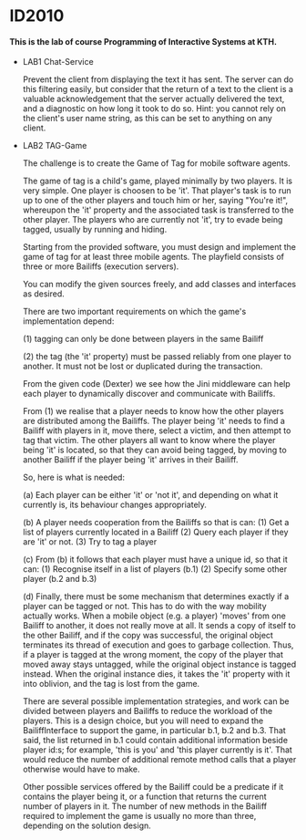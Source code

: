 # ID2010

#### This is the lab of course Programming of Interactive Systems at KTH.

- LAB1 Chat-Service

    Prevent the client from displaying the text it has sent. The server can do this filtering
    easily, but consider that the return of a text to the client is a   valuable
    acknowledgement that the server actually delivered the text, and a diagnostic on how
    long it took to do so. Hint: you cannot rely on the client's user name string, as this can
    be set to anything on any client.

- LAB2 TAG-Game

    The challenge is to create the Game of Tag for mobile software agents.

    The game of tag is a child's game, played minimally by two players. It
    is very simple. One player is choosen to be 'it'. That player's task
    is to run up to one of the other players and touch him or her, saying
    "You're it!", whereupon the 'it' property and the associated task is
    transferred to the other player. The players who are currently not
    'it', try to evade being tagged, usually by running and hiding.

    Starting from the provided software, you must design and implement the
    game of tag for at least three mobile agents. The playfield consists
    of three or more Bailiffs (execution servers).

    You can modify the given sources freely, and add classes and
    interfaces as desired.

    There are two important requirements on which the game's
    implementation depend:

    (1) tagging can only be done between players in the same Bailiff

    (2) the tag (the 'it' property) must be passed reliably from one
        player to another. It must not be lost or duplicated during the
        transaction.

    From the given code (Dexter) we see how the Jini middleware can help
    each player to dynamically discover and communicate with Bailiffs.

    From (1) we realise that a player needs to know how the other players
    are distributed among the Bailiffs. The player being 'it' needs to
    find a Bailiff with players in it, move there, select a victim, and
    then attempt to tag that victim. The other players all want to know
    where the player being 'it' is located, so that they can avoid being
    tagged, by moving to another Bailiff if the player being 'it' arrives
    in their Bailiff.

    So, here is what is needed:

    (a) Each player can be either 'it' or 'not it', and depending on
      what it currently is, its behaviour changes appropriately.

    (b) A player needs cooperation from the Bailiffs so that is can:
      (1) Get a list of players currently located in a Bailiff
      (2) Query each player if they are 'it' or not.
      (3) Try to tag a player

    (c) From (b) it follows that each player must have a unique id, so
    that it can:
      (1) Recognise itself in a list of players (b.1)
      (2) Specify some other player (b.2 and b.3)

    (d) Finally, there must be some mechanism that determines exactly if
      a player can be tagged or not. This has to do with the way
      mobility actually works. When a mobile object (e.g. a player)
      'moves' from one Bailiff to another, it does not really move at
      all. It sends a copy of itself to the other Bailiff, and if the
      copy was successful, the original object terminates its thread
      of execution and goes to garbage collection. Thus, if a player
      is tagged at the wrong moment, the copy of the player that moved
      away stays untagged, while the original object instance is
      tagged instead. When the original instance dies, it takes the
      'it' property with it into oblivion, and the tag is lost from
      the game.

    There are several possible implementation strategies, and work can be
    divided between players and Bailiffs to reduce the workload of the
    players. This is a design choice, but you will need to expand the
    BailiffInterface to support the game, in particular b.1, b.2 and
    b.3. That said, the list returned in b.1 could contain additional
    information beside player id:s; for example, 'this is you' and 'this
    player currently is it'. That would reduce the number of additional
    remote method calls that a player otherwise would have to make.

    Other possible services offered by the Bailiff could be a predicate if
    it contains the player being it, or a function that returns the
    current number of players in it. The number of new methods in the
    Bailiff required to implement the game is usually no more than three,
    depending on the solution design.
